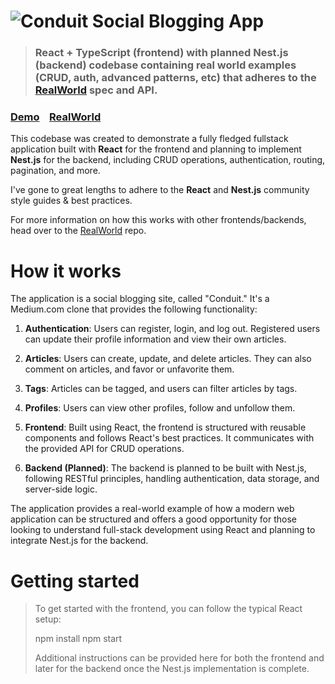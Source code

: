 # ![Conduit Social Blogging App](logo.png)

> ### React + TypeScript (frontend) with planned Nest.js (backend) codebase containing real world examples (CRUD, auth, advanced patterns, etc) that adheres to the [RealWorld](https://github.com/gothinkster/realworld) spec and API.

### [Demo](https://demo.realworld.io/)&nbsp;&nbsp;&nbsp;&nbsp;[RealWorld](https://github.com/gothinkster/realworld)

This codebase was created to demonstrate a fully fledged fullstack application built with **React** for the frontend and planning to implement **Nest.js** for the backend, including CRUD operations, authentication, routing, pagination, and more.

I've gone to great lengths to adhere to the **React** and **Nest.js** community style guides & best practices.

For more information on how this works with other frontends/backends, head over to the [RealWorld](https://github.com/gothinkster/realworld) repo.

# How it works

The application is a social blogging site, called "Conduit." It's a Medium.com clone that provides the following functionality:

1. **Authentication**: Users can register, login, and log out. Registered users can update their profile information and view their own articles.

2. **Articles**: Users can create, update, and delete articles. They can also comment on articles, and favor or unfavorite them.

3. **Tags**: Articles can be tagged, and users can filter articles by tags.

4. **Profiles**: Users can view other profiles, follow and unfollow them.

5. **Frontend**: Built using React, the frontend is structured with reusable components and follows React's best practices. It communicates with the provided API for CRUD operations.

6. **Backend (Planned)**: The backend is planned to be built with Nest.js, following RESTful principles, handling authentication, data storage, and server-side logic.

The application provides a real-world example of how a modern web application can be structured and offers a good opportunity for those looking to understand full-stack development using React and planning to integrate Nest.js for the backend.

# Getting started

> To get started with the frontend, you can follow the typical React setup:
>
> npm install
> npm start
>
> Additional instructions can be provided here for both the frontend and later for the backend once the Nest.js implementation is complete.
